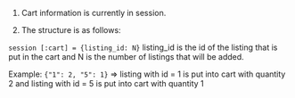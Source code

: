 
1. Cart information is currently in session.

2. The structure is as follows:

`session [:cart] = {listing_id: N}`
listing_id is the id of the listing that is put in the cart and N is the number of listings that will be added.

Example: `{"1": 2, "5": 1}`
=> listing with id = 1 is put into cart with quantity 2 and listing with id = 5 is put into cart with quantity 1
